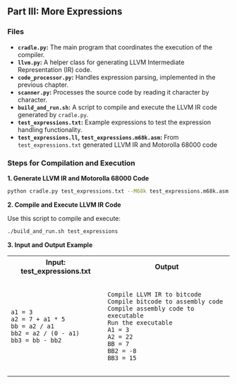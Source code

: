 ## Part III: More Expressions

### Files
* **`cradle.py`:** The main program that coordinates the execution of the compiler.
* **`llvm.py`:** A helper class for generating LLVM Intermediate Representation (IR) code.
* **`code_processor.py`:** Handles expression parsing, implemented in the previous chapter.
* **`scanner.py`:** Processes the source code by reading it character by character.
* **`build_and_run.sh`:** A script to compile and execute the LLVM IR code generated by `cradle.py`.
* **`test_expressions.txt`:** Example expressions to test the expression handling functionality.
* **`test_expressions.ll`, `test_expressions.m68k.asm`:** From `test_expressions.txt` generated LLVM IR and Motorolla 68000 code

### Steps for Compilation and Execution
**1. Generate LLVM IR and Motorolla 68000 Code**
```bash
python cradle.py test_expressions.txt --M68k test_expressions.m68k.asm --LLVM test_expressions.ll
```
**2. Compile and Execute LLVM IR Code**

Use this script to compile and execute:
```bash
./build_and_run.sh test_expressions
```
**3. Input and Output Example**
<table>
  <tr>
    <th>Input: test_expressions.txt</th>
    <th>Output</th>
  </tr>
  <tr>
    <td>
      <pre><code class="c">
a1 = 3
a2 = 7 + a1 * 5
bb = a2 / a1
bb2 = a2 / (0 - a1)
bb3 = bb - bb2
      </code></pre>
    </td>
    <td>
      <pre><code class="bash">
Compile LLVM IR to bitcode
Compile bitcode to assembly code
Compile assembly code to executable
Run the executable
A1 = 3
A2 = 22
BB = 7
BB2 = -8
BB3 = 15
      </code></pre>
    </td>
</table>
